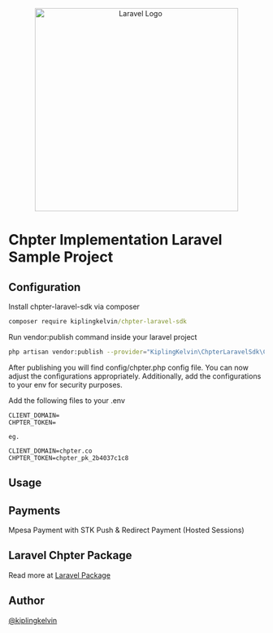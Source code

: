 <p align="center"><a href="https://laravel.com" target="_blank"><img src="https://raw.githubusercontent.com/laravel/art/master/logo-lockup/5%20SVG/2%20CMYK/1%20Full%20Color/laravel-logolockup-cmyk-red.svg" width="400" alt="Laravel Logo"></a></p>

# Chpter Implementation Laravel Sample Project

## Configuration
Install chpter-laravel-sdk via composer
```cmd
composer require kiplingkelvin/chpter-laravel-sdk
```
   
Run vendor:publish command inside your laravel project

```bash
php artisan vendor:publish --provider="KiplingKelvin\ChpterLaravelSdk\ChpterServiceProvider"
```
After publishing you will find config/chpter.php config file. You can now adjust the configurations appropriately. Additionally, add the configurations to your env for security purposes.

Add the following files to your .env
```env
CLIENT_DOMAIN=
CHPTER_TOKEN=

eg.

CLIENT_DOMAIN=chpter.co
CHPTER_TOKEN=chpter_pk_2b4037c1c8

```

## Usage
## Payments
Mpesa Payment with STK Push &
Redirect Payment (Hosted Sessions) 

## Laravel Chpter Package
Read more at
[Laravel Package](https://packagist.org/packages/kiplingkelvin/chpter-laravel-sdk)

## Author

[@kiplingkelvin](https://www.github.com/kiplingkelvin)



